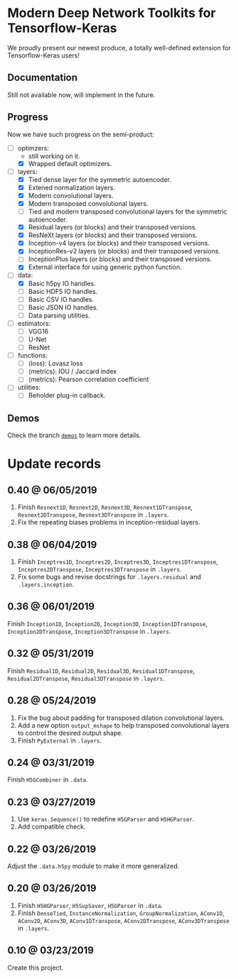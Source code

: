 # Modern Deep Network Toolkits for Tensorflow-Keras

We proudly present our newest produce, a totally well-defined extension for Tensorflow-Keras users!

## Documentation

Still not available now, will implement in the future.

## Progress

Now we have such progress on the semi-product:

- [ ] optimzers:
    - still working on it.
    - [x] Wrapped default optimizers.
- [ ] layers:
    - [x] Tied dense layer for the symmetric autoencoder.
    - [x] Extened normalization layers.
    - [x] Modern convolutional layers.
    - [x] Modern transposed convolutional layers.
    - [ ] Tied and modern transposed convolutional layers for the symmetric autoencoder.
    - [x] Residual layers (or blocks) and their transposed versions.
    - [x] ResNeXt layers (or blocks) and their transposed versions.
    - [x] Inception-v4 layers (or blocks) and their transposed versions.
    - [x] InceptionRes-v2 layers (or blocks) and their transposed versions.
    - [ ] InceptionPlus layers (or blocks) and their transposed versions.
    - [x] External interface for using generic python function.
- [ ] data:
    - [x] Basic h5py IO handles.
    - [ ] Basic HDF5 IO handles.
    - [ ] Basic CSV IO handles.
    - [ ] Basic JSON IO handles.
    - [ ] Data parsing utilities.
- [ ] estimators:
    - [ ] VGG16
    - [ ] U-Net
    - [ ] ResNet
- [ ] functions:
    - [ ] (loss):    Lovasz loss
    - [ ] (metrics): IOU / Jaccard index
    - [ ] (metrics): Pearson correlation coefficient
- [ ] utilities:
    - [ ] Beholder plug-in callback.

## Demos

Check the branch [`demos`][brch-demos] to learn more details.

# Update records

## 0.40 @ 06/05/2019

1. Finish `Resnext1D`, `Resnext2D`, `Resnext3D`, `Resnext1DTranspose`,  `Resnext2DTranspose`, `Resnext3DTranspose` in `.layers`.
2. Fix the repeating biases problems in inception-residual layers.

## 0.38 @ 06/04/2019

1. Finish `Inceptres1D`, `Inceptres2D`, `Inceptres3D`, `Inceptres1DTranspose`,  `Inceptres2DTranspose`, `Inceptres3DTranspose` in `.layers`.
2. Fix some bugs and revise docstrings for `.layers.residual` and `.layers.inception`.

## 0.36 @ 06/01/2019

Finish `Inception1D`, `Inception2D`, `Inception3D`, `Inception1DTranspose`,  `Inception2DTranspose`, `Inception3DTranspose` in `.layers`.

## 0.32 @ 05/31/2019

Finish `Residual1D`, `Residual2D`, `Residual3D`, `Residual1DTranspose`,  `Residual2DTranspose`, `Residual3DTranspose` in `.layers`.

## 0.28 @ 05/24/2019

1. Fix the bug about padding for transposed dilation convolutional layers.
2. Add a new option `output_mshape` to help transposed convolutional layers to control the desired output shape.
3. Finish `PyExternal` in `.layers`.

## 0.24 @ 03/31/2019

Finish `H5GCombiner` in `.data`.

## 0.23 @ 03/27/2019

1. Use `keras.Sequence()` to redefine `H5GParser` and `H5HGParser`.
2. Add compatible check.

## 0.22 @ 03/26/2019

Adjust the `.data.h5py` module to make it more generalized.

## 0.20 @ 03/26/2019

1. Finish `H5HGParser`, `H5SupSaver`, `H5GParser` in `.data`.
2. Finish `DenseTied`, `InstanceNormalization`, `GroupNormalization`, `AConv1D`, `AConv2D`, `AConv3D`, `AConv1DTranspose`,  `AConv2DTranspose`, `AConv3DTranspose` in `.layers`.

## 0.10 @ 03/23/2019

Create this project.

[brch-demos]:https://github.com/cainmagi/MDNT/tree/demos